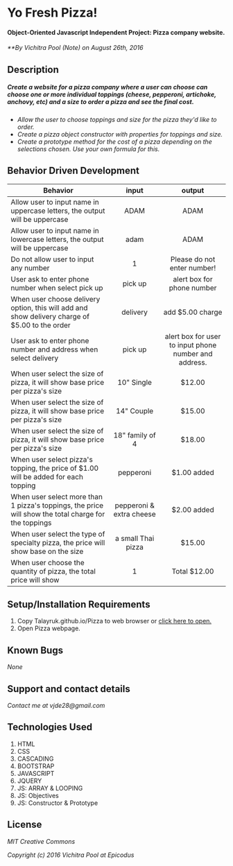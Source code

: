 
# Yo Fresh Pizza!

#### Object-Oriented Javascript Independent Project: Pizza company website.

_**By Vichitra Pool (Note) on August 26th, 2016_

## Description

##### _Create a website for a pizza company where a user can choose can choose one or more individual toppings (cheese, pepperoni, artichoke, anchovy, etc) and a size to order a pizza and see the final cost._
- _Allow the user to choose toppings and size for the pizza they'd like to order._
- _Create a pizza object constructor with properties for toppings and size._
- _Create a prototype method for the cost of a pizza depending on the selections chosen. Use your own formula for this._


## Behavior Driven Development
|Behavior | input | output|
|--- | :---: | :---: |
|Allow user to input name in uppercase letters, the output will be uppercase | ADAM | ADAM
|Allow user to input name in lowercase letters, the output will be uppercase| adam | ADAM
|Do not allow user to input any number | 1 | Please do not enter number!
|User ask to enter phone number when select pick up | pick up | alert box for phone number
|When user choose delivery option, this will add and show delivery charge of $5.00 to the order | delivery | add $5.00 charge
|User ask to enter phone number and address when select delivery | pick up | alert box for user to input phone number and address.
|When user select the size of pizza, it will show base price per pizza's size | 10" Single | $12.00
|When user select the size of pizza, it will show base price per pizza's size | 14" Couple | $15.00
|When user select the size of pizza, it will show base price per pizza's size | 18" family of 4 | $18.00
|When user select pizza's topping, the price of $1.00 will be added for each topping | pepperoni | $1.00 added
|When user select more than 1 pizza's toppings, the price will show the total charge for the toppings | pepperoni & extra cheese | $2.00 added
|When user select the type of specialty pizza, the price will show base on the size | a small Thai pizza | $15.00
|When user choose the quantity of pizza, the total price will show | 1 | Total $12.00 

## Setup/Installation Requirements
1. Copy Talayruk.github.io/Pizza to web browser or [click here to open.](http://Talayruk.github.io/Pizza)
2. Open Pizza webpage.

## Known Bugs
_None_

## Support and contact details
_Contact me at vjde28@gmail.com_

## Technologies Used

1. HTML
2. CSS
3. CASCADING
4. BOOTSTRAP
5. JAVASCRIPT
6. JQUERY
7. JS: ARRAY & LOOPING
8. JS: Objectives
9. JS: Constructor & Prototype

## License

_*MIT Creative Commons*_

_Copyright (c) 2016 Vichitra Pool at Epicodus_
